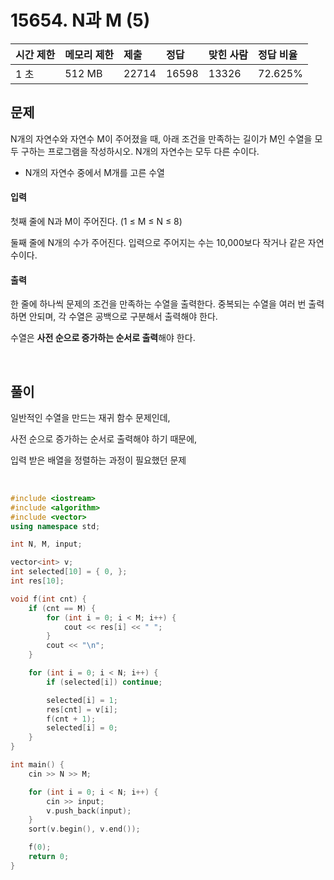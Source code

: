 # 15654. N과 M (5)

| 시간 제한 | 메모리 제한 | 제출  | 정답  | 맞힌 사람 | 정답 비율 |
| :-------- | :---------- | :---- | :---- | :-------- | :-------- |
| 1 초      | 512 MB      | 22714 | 16598 | 13326     | 72.625%   |

## 문제

N개의 자연수와 자연수 M이 주어졌을 때, 아래 조건을 만족하는 길이가 M인 수열을 모두 구하는 프로그램을 작성하시오. N개의 자연수는 모두 다른 수이다.

- N개의 자연수 중에서 M개를 고른 수열

#### 입력

첫째 줄에 N과 M이 주어진다. (1 ≤ M ≤ N ≤ 8)

둘째 줄에 N개의 수가 주어진다. 입력으로 주어지는 수는 10,000보다 작거나 같은 자연수이다.

#### 출력

한 줄에 하나씩 문제의 조건을 만족하는 수열을 출력한다. 중복되는 수열을 여러 번 출력하면 안되며, 각 수열은 공백으로 구분해서 출력해야 한다.

수열은 **사전 순으로 증가하는 순서로 출력**해야 한다.

<br/>

## 풀이

일반적인 수열을 만드는 재귀 함수 문제인데,

사전 순으로 증가하는 순서로 출력해야 하기 때문에,

입력 받은 배열을 정렬하는 과정이 필요했던 문제

<br/>

```c++
#include <iostream>
#include <algorithm>
#include <vector>
using namespace std;

int N, M, input;

vector<int> v;
int selected[10] = { 0, };
int res[10];

void f(int cnt) {
	if (cnt == M) {
		for (int i = 0; i < M; i++) {
			cout << res[i] << " ";
		}
		cout << "\n";
	}

	for (int i = 0; i < N; i++) {
		if (selected[i]) continue;

		selected[i] = 1;
		res[cnt] = v[i];
		f(cnt + 1);
		selected[i] = 0;
	}
}

int main() {
	cin >> N >> M;

	for (int i = 0; i < N; i++) {
		cin >> input;
		v.push_back(input);
	}
	sort(v.begin(), v.end());

	f(0);
	return 0;
}
```
